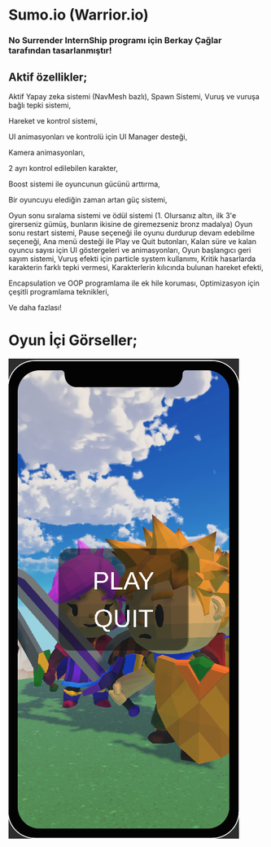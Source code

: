 # Sumo.io (Warrior.io)
 
### No Surrender InternShip programı için Berkay Çağlar tarafından tasarlanmıştır!

## Aktif özellikler;

Aktif Yapay zeka sistemi (NavMesh bazlı),
Spawn Sistemi,
Vuruş ve vuruşa bağlı tepki sistemi,

Hareket ve kontrol sistemi, 

UI animasyonları ve kontrolü için UI Manager desteği,

Kamera animasyonları,

2 ayrı kontrol edilebilen karakter,

Boost sistemi ile oyuncunun gücünü arttırma,

Bir oyuncuyu elediğin zaman artan güç sistemi,

Oyun sonu sıralama sistemi ve ödül sistemi (1. Olursanız altın, ilk 3'e girerseniz gümüş, bunların ikisine de giremezseniz bronz madalya)
Oyun sonu restart sistemi,
Pause seçeneği ile oyunu durdurup devam edebilme seçeneği,
Ana menü desteği ile Play ve Quit butonları,
Kalan süre ve kalan oyuncu sayısı için UI göstergeleri ve animasyonları,
Oyun başlangıcı geri sayım sistemi,
Vuruş efekti için particle system kullanımı,
Kritik hasarlarda karakterin farklı tepki vermesi,
Karakterlerin kılıcında bulunan hareket efekti,

Encapsulation ve OOP programlama ile ek hile koruması,
Optimizasyon için çeşitli programlama teknikleri,

Ve daha fazlası!

# Oyun İçi Görseller;

![Main Menu](https://raw.githubusercontent.com/BerkayCaglar/Sumo.io/main/Sumo.io%20Screenshots/Main_Menu.png)
